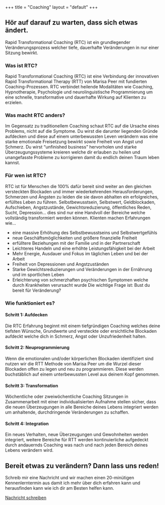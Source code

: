 +++
title = "Coaching"
layout = "default"
+++

## Hör auf darauf zu warten, dass sich etwas ändert.

Rapid Transformational Coaching (RTC) ist ein grundlegender Veränderungsprozess welcher tiefe, dauerhafte Veränderungen in nur einer Sitzung bewirkt.

### Was ist RTC?

Rapid Transformational Coaching (RTC) ist eine Verbindung der innovativen Rapid Transformational Therapy (RTT) von Marisa Peer mit fundierten Coaching-Prozessen. 
RTC verbindet heilende Modalitäten wie Coaching, Hypnotherapie, Psychologie und neurolinguistische Programmierung um eine schnelle, transformative und dauerhafte Wirkung auf Klienten zu erzielen.

### Was macht RTC anders?

Im Gegensatz zu traditionellem Coaching schaut RTC auf die Ursache eines Problems, nicht auf die Symptome.
Du wirst die darunter liegenden Gründe aufdecken und diese auf einem unterbewussten Leven verändern was eine starke emotionale Freisetzung bewirkt sowie Freiheit von Angst und Schmerz.
Du wirst “unfinished business” hervorholen und starke Überzeugungssysteme kreieren welche dir erlauben zu heilen und unangefasste Probleme zu korrigieren damit du endlich deinen Traum leben kannst.

### Für wen ist RTC?

RTC ist für Menschen die 100% dafür bereit sind weiter an den gleichen versteckten Blockaden und immer wiederkehrenden Herausforderungen, Schmerzen und Ängsten zu leiden die sie davon abhalten ein erfolgreiches, erfülltes Leben zu führen.
Selbstbewusstsein, Selbstwert, Geldblockaden, Aufschieben, Angstzustände, Gewichtsreduzierung, öffentliches Reden, Sucht, Depression… dies sind nur eine Handvoll der Bereiche welche vollständig transformiert werden können.
Klienten machen Erfahrungen wie…
- eine massive Erhöhung des Selbstbewusstseins und Selbstwertgefühls
- neue Geschäftsmöglichkeiten und größere finanzielle Freiheit
- erfülltere Beziehungen mit der Familie und in der Partnerschaft
- Leichteres Handeln und eine erhöhte Leistungsfähigkeit bei der Arbeit
- Mehr Energie, Ausdauer und Fokus im täglichen Leben und bei der Arbeit
- Freiheit von Depressionen und Angstzuständen
- Starke Gewichtsreduzierungen und Veränderungen in der Ernährung und im sportlichen Leben
- Erleichterung von schmerzhaften psychischen Symptomen welche durch Krankheiten verursacht wurde
Die wichtige Frage ist: Bust du bereit für Veränderung?

### Wie funktioniert es?

#### Schritt 1: Aufdecken

Die RTC Erfahrung beginnt mit einem tiefgründigen Coaching welches deine tiefsten Wünsche, Grundwerte und versteckte oder ersichtliche Blockaden aufdeckt welche dich in Schmerz, Angst oder Unzufriedenheit halten.

#### Schritt 2: Neuprogrammierung

Wenn die emotionalen und/oder körperlichen Blockaden identifiziert sind nutzen wir die RTT Methode von Marisa Peer um die Wurzel dieser Blockaden offen zu legen und neu zu programmieren. Diese werden buchstäblich auf einem unterbewussten Level aus deinem Kopf genommen.

#### Schritt 3: Transformation

Wöchentliche oder zweiwöchentliche Coaching Sitzungen in Zusammenarbeit mit einer individualisierten Aufnahme stellen sicher, dass die neuen Überzeugungen in alle Bereiche deines Lebens integriert werden um anhaltende, durchdringende Veränderungen zu schaffen.

#### Schritt 4: Integration

Ein neues Verhalten, neue Überzeugungen und Gewohnheiten werden integriert, weitere Bereiche für RTT werden kontinuierliche aufgedeckt durch andauernds Coaching was nach und nach jeden Bereich deines Lebens verändern wird.



<div class="call-to-action">
	 <h2>Bereit etwas zu verändern? Dann lass uns reden!</h2>
	 <p>Schreib mir eine Nachricht und wir machen einen 20-minütigen Kennenlerntermin aus damit ich mehr über dich erfahren kann und herausfinden kann wie ich dir am Besten helfen kann.</p>

<div class="button-action-container">
	<a href="mailto:verena@verenaortlieb.de" target="_blank">
		<div class="button-action">
		Nachricht schreiben
		</div>
	</a>
</div>

</div>